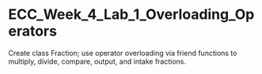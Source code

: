 # ECC_Week_4_Lab_1_Overloading_Operators
Create class Fraction; use operator overloading via friend functions to multiply, divide, compare, output, and intake fractions.
